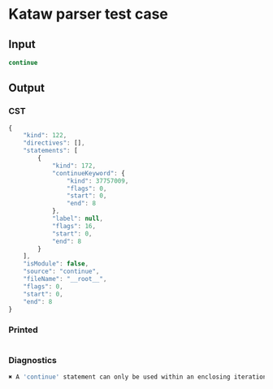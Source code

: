 # Kataw parser test case

## Input

`````js
continue
`````

## Output

### CST

```javascript
{
    "kind": 122,
    "directives": [],
    "statements": [
        {
            "kind": 172,
            "continueKeyword": {
                "kind": 37757009,
                "flags": 0,
                "start": 0,
                "end": 8
            },
            "label": null,
            "flags": 16,
            "start": 0,
            "end": 8
        }
    ],
    "isModule": false,
    "source": "continue",
    "fileName": "__root__",
    "flags": 0,
    "start": 0,
    "end": 8
}
```

### Printed

```javascript

```

### Diagnostics

```javascript
✖ A 'continue' statement can only be used within an enclosing iteration statement. - start: 0, end: 8

```


